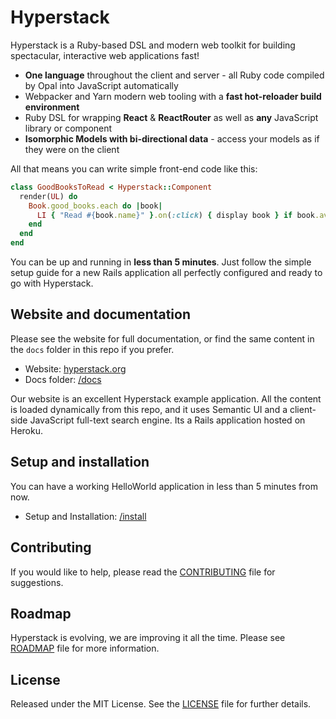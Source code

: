 # Hyperstack

Hyperstack is a Ruby-based DSL and modern web toolkit for building spectacular, interactive web applications fast! 

+ **One language** throughout the client and server - all Ruby code compiled by Opal into JavaScript automatically
+ Webpacker and Yarn modern web tooling with a **fast hot-reloader build environment**
+ Ruby DSL for wrapping **React** & **ReactRouter** as well as **any** JavaScript library or component
+ **Isomorphic Models with bi-directional data** - access your models as if they were on the client 

All that means you can write simple front-end code like this:

```ruby
class GoodBooksToRead < Hyperstack::Component
  render(UL) do
    Book.good_books.each do |book|
      LI { "Read #{book.name}" }.on(:click) { display book } if book.available?
    end
  end
end
```
You can be up and running in **less than 5 minutes**. Just follow the simple setup guide for a new Rails application all perfectly configured and ready to go with Hyperstack.

## Website and documentation

Please see the website for full documentation, or find the same content in the `docs` folder in this repo if you prefer.

+ Website: [hyperstack.org](https://hyperstack.org)
+ Docs folder: [/docs](/docs)

Our website is an excellent Hyperstack example application. All the content is loaded dynamically from this repo, and it uses Semantic UI and a client-side JavaScript full-text search engine. Its a Rails application hosted on Heroku. 

## Setup and installation

You can have a working HelloWorld application in less than 5 minutes from now. 

+ Setup and Installation: [/install](/install)

## Contributing

If you would like to help, please read the [CONTRIBUTING][] file for suggestions.

[contributing]: CONTRIBUTING.md

## Roadmap

Hyperstack is evolving, we are improving it all the time. Please see [ROADMAP][] file for more information.

[roadmap]: ROADMAP.md

## License

Released under the MIT License.  See the [LICENSE][] file for further details.

[license]: LICENSE
